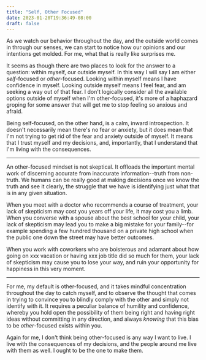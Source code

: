 ```yaml
---
title: "Self, Other Focused"
date: 2023-01-20T19:36:49-08:00
draft: false
---
```


As we watch our behavior throughout the day, and the outside world comes in through our senses, we can start to notice how our opinions and our intentions get molded. For me, what that is really like surprises me.

It seems as though there are two places to look for the answer to a question: within myself, our outside myself. In this way I will say I am either _self_-focused or _other_-focused. Looking within myself means I have confidence in myself. Looking outside myself means I feel fear, and am seeking a way out of that fear. I don't logically consider all the available options outside of myself when I'm other-focused, it's more of a haphazard groping for some answer that will get me to stop feeling so anxious and afraid. 

Being self-focused, on the other hand, is a calm, inward introspection. It doesn't necessarily mean there's no fear or anxiety, but it does mean that I'm not trying to get rid of the fear and anxiety outside of myself. It means that I trust myself and my decisions, and, importantly, that I understand that I'm living with the consequences.

---

An other-focused mindset is not skeptical. It offloads the important mental work of discerning accurate from inaccurate information--truth from non-truth. We humans can be really good at making decisions once we know the truth and see it clearly, the struggle that we have is identifying just what that is in any given situation.

When you meet with a doctor who recommends a course of treatment, your lack of skepticism may cost you years off your life, it may cost you a limb. When you converse with a spouse about the best school for your child, your lack of skepticism may lead you to make a big mistake for your family--for example spending a few hundred thousand on a private high school when the public one down the street may have better outcomes. 

When you work with coworkers who are boisterous and adamant about how going on xxx vacation or having xxx job title did so much for them, your lack of skepticism may cause you to lose your way, and ruin your opportunity for happiness in this very moment. 

---

For me, my default is other-focused, and it takes mindful concentration throughout the day to catch myself, and to observe the thought that comes in trying to convince you to blindly comply with the other and simply not identify with it. It requires a peculiar balance of humility and confidence, whereby you hold open the possibility of them being right and having right ideas without committing in any direction, and always _knowing_ that this bias to be _other_-focused exists within you.

Again for me, I don't think being other-focused is any way I want to live. I live with the consequences of my decisions, and the people around me live with them as well. I ought to be the one to make them.

